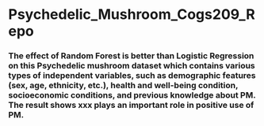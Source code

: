 # Psychedelic_Mushroom_Cogs209_Repo
### The effect of Random Forest is better than Logistic Regression on this Psychedelic mushroom dataset which contains various types of independent variables, such as demographic features (sex, age, ethnicity, etc.), health and well-being condition, socioeconomic conditions, and previous knowledge about PM. The result shows xxx plays an important role in positive use of PM.
